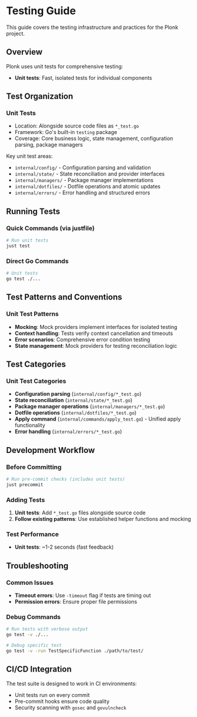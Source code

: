 # Testing Guide

This guide covers the testing infrastructure and practices for the Plonk project.

## Overview

Plonk uses unit tests for comprehensive testing:
- **Unit tests**: Fast, isolated tests for individual components

## Test Organization

### Unit Tests
- Location: Alongside source code files as `*_test.go`
- Framework: Go's built-in `testing` package
- Coverage: Core business logic, state management, configuration parsing, package managers

Key unit test areas:
- `internal/config/` - Configuration parsing and validation
- `internal/state/` - State reconciliation and provider interfaces
- `internal/managers/` - Package manager implementations
- `internal/dotfiles/` - Dotfile operations and atomic updates
- `internal/errors/` - Error handling and structured errors

## Running Tests

### Quick Commands (via justfile)

```bash
# Run unit tests
just test
```

### Direct Go Commands

```bash
# Unit tests
go test ./...
```

## Test Patterns and Conventions

### Unit Test Patterns
- **Mocking**: Mock providers implement interfaces for isolated testing
- **Context handling**: Tests verify context cancellation and timeouts
- **Error scenarios**: Comprehensive error condition testing
- **State management**: Mock providers for testing reconciliation logic

## Test Categories

### Unit Test Categories
- **Configuration parsing** (`internal/config/*_test.go`)
- **State reconciliation** (`internal/state/*_test.go`)
- **Package manager operations** (`internal/managers/*_test.go`)
- **Dotfile operations** (`internal/dotfiles/*_test.go`)
- **Apply command** (`internal/commands/apply_test.go`) - Unified apply functionality
- **Error handling** (`internal/errors/*_test.go`)

## Development Workflow

### Before Committing
```bash
# Run pre-commit checks (includes unit tests)
just precommit
```

### Adding Tests
1. **Unit tests**: Add `*_test.go` files alongside source code
2. **Follow existing patterns**: Use established helper functions and mocking

### Test Performance
- **Unit tests**: ~1-2 seconds (fast feedback)

## Troubleshooting

### Common Issues
- **Timeout errors**: Use `-timeout` flag if tests are timing out
- **Permission errors**: Ensure proper file permissions

### Debug Commands
```bash
# Run tests with verbose output
go test -v ./...

# Debug specific test
go test -v -run TestSpecificFunction ./path/to/test/
```

## CI/CD Integration

The test suite is designed to work in CI environments:
- Unit tests run on every commit
- Pre-commit hooks ensure code quality
- Security scanning with `gosec` and `govulncheck`